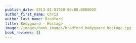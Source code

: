 ```yaml
---
publish_date: 2013-01-01T00:00:00.000000Z
author_first_name: Chris
author_last_name: Bradford
title: Bodyguard - Hostage
image: /images/book_images/bradford_bodyguard_hostage.jpg
book_reviews: []
---
```

